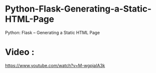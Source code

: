 # Python-Flask-Generating-a-Static-HTML-Page
Python: Flask – Generating a Static HTML Page

# Video :
https://www.youtube.com/watch?v=M-wgpjaIA3k
